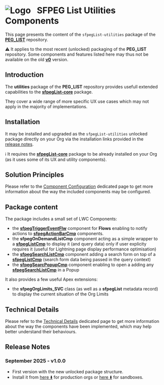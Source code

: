 # ![Logo](/media/Logo.png) &nbsp; SFPEG List Utilities Components

This page presents the content of the `sfpegList-utilities` package of the **[PEG_LIST](/README.md)** repository.

⚠️ It applies to the most recent (unlocked) packaging of the **PEG_LIST** repository.
Some components and features listed here may thus not be available on the old **[v0](https://github.com/pegros/PEG_LIST/tree/v0)** version.


## Introduction

The **utilities** package of the **PEG_LIST** repository provides usefull extended capabilities
to the **[sfpegList-core](/help/sfpegListPkgCore.md)** package.

They cover a wide range of more specific UX use cases which may not apply in the majority of
implementations.


## Installation 

It may be installed and upgraded as the `sfpegList-utilities` unlocked package directly on your Org
via the installation links provided in the [release notes](#release-notes).

ℹ️ It requires the **[sfpegList-core](/help/sfpegListPkgCore.md)** package to be already installed on your Org
(as it uses some of its UX and utility components).


## Solution Principles

Please refer to the [Component Configuration](/help/configuration.md) dedicated page to 
get more information about the way the included components may be configured. 


## Package content

The package includes a small set of LWC Components:
* the **[sfpegTriggerEventFlw](/help/sfpegTriggerEventFlw.md)** component for 
**Flows** enabling to notify actions to **[sfpegActionBarCmp](/help/sfpegActionBarCmp.md)** components.
* the **sfpegOnDemandListCmp** component acting as a simple wrapper to a **[sfpegListCmp](/help/sfpegListCmp.md)** to display it (and query data) only if user explicity requires it (useful for
Lightning page display performance optimisation)
* the **[sfpegSearchListCmp](/help/sfpegSearchListCmp.md)** component adding a search form
on top of a **[sfpegListCmp](/help/sfpegListCmp.md)** (search form data being passed in the
query context)
* the **[sfpegSearcPopupCmp](/help/sfpegSearcPopupCmp.md)** component enabling to open a 
adding any **[sfpegSearchListCmp](/help/sfpegSearchListCmp.md)** in a Popup

It also provides a few useful Apex extensions:
* the **sfpegOrgLimits_SVC** class (as well as a **sfpegList** metadata record) to 
display the current situation of the Org Limits


## Technical Details

Please refer to the [Technical Details](/help/technical.md) dedicated page to 
get more information about the way the components have been implemented, which may help 
better understand their behaviours. 


## Release Notes

### September 2025 - v1.0.0
* First version with the new unlocked package structure.
* Install it from [here ⬇️](https://login.salesforce.com/packaging/installPackage.apexp?p0=04tJ7000000xHDLIA2) for production orgs
or [here ⬇️](https://test.salesforce.com/packaging/installPackage.apexp?p0=04tJ7000000xHDLIA2) for sandboxes.